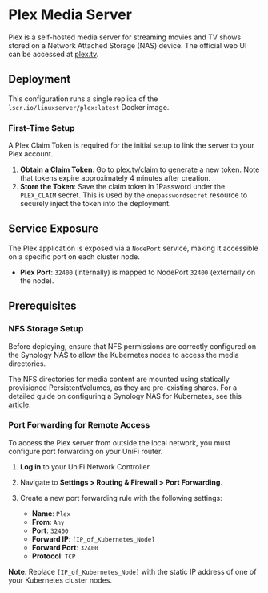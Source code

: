 # Plex Media Server

Plex is a self-hosted media server for streaming movies and TV shows stored on a Network Attached Storage (NAS) device. The official web UI can be accessed at [plex.tv](https://plex.tv).

## Deployment

This configuration runs a single replica of the `lscr.io/linuxserver/plex:latest` Docker image.

### First-Time Setup

A Plex Claim Token is required for the initial setup to link the server to your Plex account.

1.  **Obtain a Claim Token**: Go to [plex.tv/claim](https://plex.tv/claim) to generate a new token. Note that tokens expire approximately 4 minutes after creation.
2.  **Store the Token**: Save the claim token in 1Password under the `PLEX_CLAIM` secret. This is used by the `onepasswordsecret` resource to securely inject the token into the deployment.

## Service Exposure

The Plex application is exposed via a `NodePort` service, making it accessible on a specific port on each cluster node.

-   **Plex Port**: `32400` (internally) is mapped to NodePort `32400` (externally on the node).

## Prerequisites

### NFS Storage Setup

Before deploying, ensure that NFS permissions are correctly configured on the Synology NAS to allow the Kubernetes nodes to access the media directories.

The NFS directories for media content are mounted using statically provisioned PersistentVolumes, as they are pre-existing shares. For a detailed guide on configuring a Synology NAS for Kubernetes, see this [article](https://medium.com/@bastian.ohm/configuring-your-synology-nas-as-nfs-storage-for-kubernetes-cluster-5e668169e5a2).

### Port Forwarding for Remote Access

To access the Plex server from outside the local network, you must configure port forwarding on your UniFi router.

1.  **Log in** to your UniFi Network Controller.
2.  Navigate to **Settings > Routing & Firewall > Port Forwarding**.
3.  Create a new port forwarding rule with the following settings:

    -   **Name**: `Plex`
    -   **From**: `Any`
    -   **Port**: `32400`
    -   **Forward IP**: `[IP_of_Kubernetes_Node]`
    -   **Forward Port**: `32400`
    -   **Protocol**: `TCP`

**Note**: Replace `[IP_of_Kubernetes_Node]` with the static IP address of one of your Kubernetes cluster nodes.
